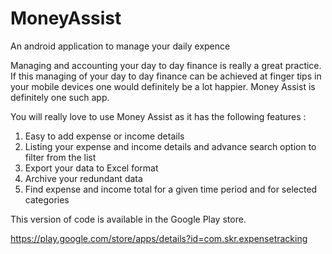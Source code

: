 # MoneyAssist
An android application to manage your daily expence

Managing and accounting your day to day finance is really a great practice.
If this managing of your day to day finance can be achieved at finger tips in your mobile devices one would definitely be a lot happier. Money Assist is definitely one such app.

You will really love to use Money Assist as it has the following features :
1) Easy to add expense or income details
2) Listing your expense and income details and advance search option to filter from the list
3) Export your data to Excel format
4) Archive your redundant data 
5) Find expense and income total for a given time period and for selected categories

This version of code is available in the Google Play store. 

https://play.google.com/store/apps/details?id=com.skr.expensetracking
